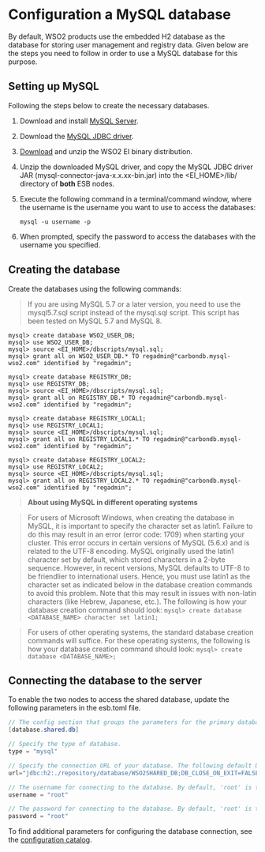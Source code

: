 
# Configuration a MySQL database

By default, WSO2 products use the embedded H2 database as the database for storing user management and registry data. Given below are the steps you need to follow in order to use a MySQL database for this purpose.

## Setting up MySQL

Following the steps below to create the necessary databases.

1. Download and install [MySQL Server](http://dev.mysql.com/downloads/).
2. Download the [MySQL JDBC driver](http://dev.mysql.com/downloads/connector/j/).
3. [Download](http://wso2.com/integration) and unzip the WSO2 EI binary distribution.
4. Unzip the downloaded MySQL driver, and copy the MySQL JDBC driver JAR (mysql-connector-java-x.x.xx-bin.jar) into the <EI_HOME>/lib/ directory of **both**
    ESB nodes.
5. Execute the following command in a terminal/command window, where the username is the username you want to use to access the databases:

	 `mysql -u username -p`

6. When prompted, specify the password to access the databases with the username you specified.

## Creating the database

Create the databases using the following commands:

> If you are using MySQL 5.7 or a later version, you need to use the mysql5.7.sql script instead of the mysql.sql script. This script has been tested on MySQL 5.7 and MySQL 8.

```
mysql> create database WSO2_USER_DB;
mysql> use WSO2_USER_DB;
mysql> source <EI_HOME>/dbscripts/mysql.sql;
mysql> grant all on WSO2_USER_DB.* TO regadmin@"carbondb.mysql-wso2.com" identified by "regadmin";

mysql> create database REGISTRY_DB;
mysql> use REGISTRY_DB;
mysql> source <EI_HOME>/dbscripts/mysql.sql;
mysql> grant all on REGISTRY_DB.* TO regadmin@"carbondb.mysql-wso2.com" identified by "regadmin";

mysql> create database REGISTRY_LOCAL1;
mysql> use REGISTRY_LOCAL1;
mysql> source <EI_HOME>/dbscripts/mysql.sql;
mysql> grant all on REGISTRY_LOCAL1.* TO regadmin@"carbondb.mysql-wso2.com" identified by "regadmin";

mysql> create database REGISTRY_LOCAL2;
mysql> use REGISTRY_LOCAL2;
mysql> source <EI_HOME>/dbscripts/mysql.sql;
mysql> grant all on REGISTRY_LOCAL2.* TO regadmin@"carbondb.mysql-wso2.com" identified by "regadmin";
```

> **About using MySQL in different operating systems**

> For users of Microsoft Windows, when creating the database in MySQL, it is important to specify the character set as latin1. Failure to do this may result in an error (error code: 1709) when starting your cluster. This error occurs in certain versions of MySQL (5.6.x) and is related to the UTF-8 encoding. MySQL originally used the latin1 character set by default, which stored characters in a 2-byte sequence. However, in recent versions, MySQL defaults to UTF-8 to be friendlier to international users. Hence, you must use latin1 as the character set as indicated below in the database creation commands to avoid this problem. Note that this may result in issues with non-latin characters (like Hebrew, Japanese, etc.). The following is how your database creation command should look: `mysql> create database <DATABASE_NAME> character set latin1;`

> For users of other operating systems, the standard database creation commands will suffice. For these operating systems, the following is how your database creation command should look: `mysql> create database <DATABASE_NAME>;`

## Connecting the database to the server

To enable the two nodes to access the shared database, update the following parameters in the esb.toml file.

``` Java
// The config section that groups the parameters for the primary database that will be shared by both product nodes in the cluster.
[database.shared.db]

// Specify the type of database.
type = "mysql"

// Specify the connection URL of your database. The following default URL connects to the H2 database that is shipped with the product.
url="jdbc:h2:./repository/database/WSO2SHARED_DB;DB_CLOSE_ON_EXIT=FALSE;LOCK_TIMEOUT=60000"

// The username for connecting to the database. By default, 'root' is the MySQL username.
username = "root"

// The password for connecting to the database. By default, 'root' is the MySQL password.
password = "root"

```

To find additional parameters for configuring the database connection, see the [configuration catalog](../ref/config_catalog.md#connecting-to-the-user-store).
